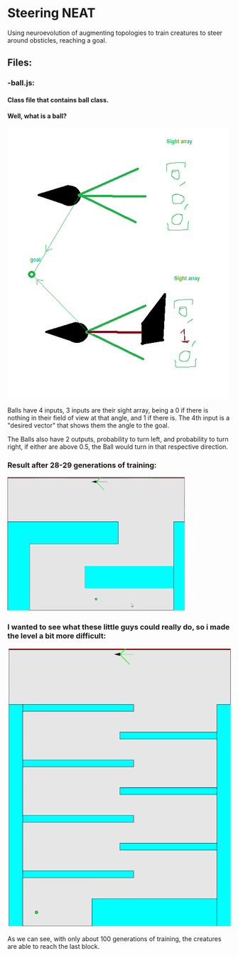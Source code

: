 # Steering NEAT
 Using neuroevolution of augmenting topologies to train creatures to steer around obsticles, reaching a goal.
 
 ## Files:
 ### -ball.js:
 #### Class file that contains ball class.
 #### Well, what is a ball?
 ![](ball.png)
 
Balls have 4 inputs, 3 inputs are their sight array, being a 0 if there is nothing in their field of view at that angle, and 1 if there is.
The 4th input is a "desired vector" that shows them the angle to the goal.

The Balls also have 2 outputs, probability to turn left, and probability to turn right, if either are above 0.5, the Ball would turn in that respective direction.
 
 ### Result after 28-29 generations of training:
 ![](Steering28.gif)
 
 ### I wanted to see what these little guys could really do, so i made the level a bit more difficult:
 ![](Steering100.gif)
 
As we can see, with only about 100 generations of training, the creatures are able to reach the last block.
